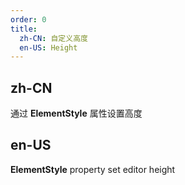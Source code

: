 ```yaml
---
order: 0
title:
  zh-CN: 自定义高度
  en-US: Height
---
```


## zh-CN

通过 **ElementStyle** 属性设置高度

## en-US

**ElementStyle** property set editor height
